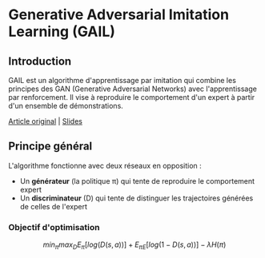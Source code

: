 # Generative Adversarial Imitation Learning (GAIL)

## Introduction
GAIL est un algorithme d'apprentissage par imitation qui combine les principes des GAN (Generative Adversarial Networks) avec l'apprentissage par renforcement. Il vise à reproduire le comportement d'un expert à partir d'un ensemble de démonstrations.

[Article original](https://arxiv.org/abs/1606.03476) | [Slides](https://efrosgans.eecs.berkeley.edu/CVPR18_slides/GAIL_by_Ermon.pdf)

## Principe général
L'algorithme fonctionne avec deux réseaux en opposition :
- Un **générateur** (la politique π) qui tente de reproduire le comportement expert
- Un **discriminateur** (D) qui tente de distinguer les trajectoires générées de celles de l'expert


### Objectif d'optimisation
```math
min_{π} max_{D} E_{π}[log(D(s,a))] + E_{πE}[log(1-D(s,a))] - λH(π)
